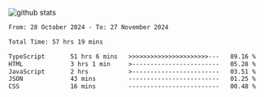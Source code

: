 
![github stats](https://github-readme-stats.vercel.app/api?username=realmahd1&show_icons=true&theme=codeSTACKr&hide_rank=true&count_private=true)

<!--START_SECTION:waka-->

```txt
From: 28 October 2024 - To: 27 November 2024

Total Time: 57 hrs 19 mins

TypeScript       51 hrs 6 mins   >>>>>>>>>>>>>>>>>>>>>>---   89.16 %
HTML             3 hrs 1 min     >------------------------   05.28 %
JavaScript       2 hrs           >------------------------   03.51 %
JSON             43 mins         -------------------------   01.25 %
CSS              16 mins         -------------------------   00.48 %
```

<!--END_SECTION:waka-->
